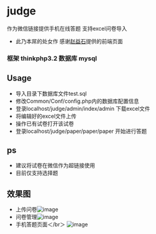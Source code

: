 # judge
作为微信链接提供手机在线答题   支持excel问卷导入
  
* 此乃本屌的处女作 感谢[赵益石](https://github.com/Hennessy-zhao)提供的前端页面

### 框架 thinkphp3.2 数据库 mysql

Usage
---------------------------------------------
* 导入目录下数据库文件test.sql
* 修改Common/Conf/config.php内的数据库配置信息
* 登录localhost/judge/admin/index/admin 下载excel文件
* 将编辑好的excel文件上传
* 操作已有试卷打开该试卷
* 登录localhost/judge/paper/paper/paper 开始进行答题

ps
--------------------------
* 建议将试卷在微信作为超链接使用
* 目前仅支持选择题

效果图
----------
* 上传问卷![image](https://github.com/jjs1233/judge/blob/master/Public/images/show1.jpg)
* 问卷管理![image](https://github.com/jjs1233/judge/blob/master/Public/images/show2.png)
* 手机答题页面＜/br＞
![image](https://github.com/jjs1233/judge/blob/master/Public/images/show3.png)
